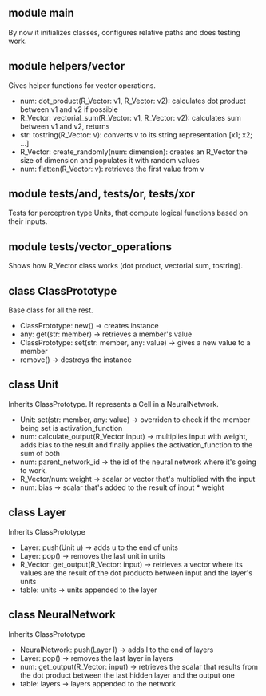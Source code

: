 ## module main
By now it initializes classes, configures relative paths and does testing work.

## module helpers/vector
Gives helper functions for vector operations.
* num: dot_product(R_Vector: v1, R_Vector: v2): calculates dot product between v1 and v2 if possible
* R_Vector: vectorial_sum(R_Vector: v1, R_Vector: v2): calculates sum between v1 and v2, returns  
* str: tostring(R_Vector: v): converts v to its string representation [x1; x2; ...]
* R_Vector: create_randomly(num: dimension): creates an R_Vector the size of dimension and populates it with random values
* num: flatten(R_Vector: v): retrieves the first value from v

## module tests/and, tests/or, tests/xor
Tests for perceptron type Units, that compute logical functions based on their inputs.

## module tests/vector_operations
Shows how R_Vector class works (dot product, vectorial sum, tostring).

## class ClassPrototype
Base class for all the rest.
* ClassPrototype: new() -> creates instance
* any: get(str: member) -> retrieves a member's value
* ClassPrototype: set(str: member, any: value) -> gives a new value to a member
* remove() -> destroys the instance

## class Unit
Inherits ClassPrototype.
It represents a Cell in a NeuralNetwork.
* Unit: set(str: member, any: value) -> overriden to check if the member being set is activation_function
* num: calculate_output(R_Vector input) -> multiplies input with weight, adds bias to the result and finally applies the activation_function to the sum of both
* num: parent_network_id -> the id of the neural network where it's going to work.
* R_Vector/num: weight -> scalar or vector that's multiplied with the input
* num: bias -> scalar that's added to the result of input * weight

## class Layer
Inherits ClassPrototype
* Layer: push(Unit u) -> adds u to the end of units
* Layer: pop() -> removes the last unit in units
* R_Vector: get_output(R_Vector: input) -> retrieves a vector where its values are the result of the dot producto between input and the layer's units
* table: units -> units appended to the layer

## class NeuralNetwork
Inherits ClassPrototype
* NeuralNetwork: push(Layer l) -> adds l to the end of layers
* Layer: pop() -> removes the last layer in layers
* num: get_output(R_Vector: input) -> retrieves the scalar that results from the dot product between the last hidden layer and the output one
* table: layers -> layers appended to the network